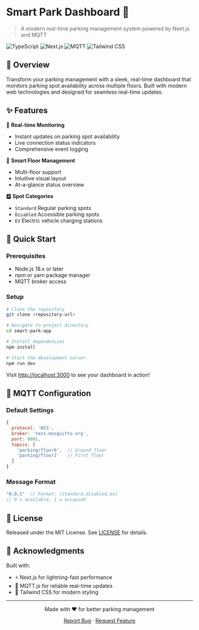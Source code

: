# Smart Park Dashboard 🚗

> A modern real-time parking management system powered by Next.js and MQTT

![TypeScript](https://img.shields.io/badge/TypeScript-007ACC?style=for-the-badge&logo=typescript&logoColor=white)
![Next.js](https://img.shields.io/badge/Next.js-000000?style=for-the-badge&logo=nextdotjs&logoColor=white)
![MQTT](https://img.shields.io/badge/MQTT-660066?style=for-the-badge&logo=mqtt&logoColor=white)
![Tailwind CSS](https://img.shields.io/badge/Tailwind_CSS-38B2AC?style=for-the-badge&logo=tailwind-css&logoColor=white)

## 🌟 Overview

Transform your parking management with a sleek, real-time dashboard that monitors parking spot availability across multiple floors. Built with modern web technologies and designed for seamless real-time updates.

## ✨ Features

🔄 **Real-time Monitoring**
- Instant updates on parking spot availability
- Live connection status indicators
- Comprehensive event logging

🏢 **Smart Floor Management**
- Multi-floor support
- Intuitive visual layout
- At-a-glance status overview

🅿️ **Spot Categories**
- `Standard` Regular parking spots
- `Disabled` Accessible parking spots
- `EV` Electric vehicle charging stations

## 🚀 Quick Start

### Prerequisites

- Node.js 18.x or later
- npm or yarn package manager
- MQTT broker access

### Setup

```bash
# Clone the repository
git clone <repository-url>

# Navigate to project directory
cd smart-park-app

# Install dependencies
npm install

# Start the development server
npm run dev
```

Visit [http://localhost:3000](http://localhost:3000) to see your dashboard in action!

## 🔌 MQTT Configuration

### Default Settings
```javascript
{
  protocol: 'WSS',
  broker: 'test.mosquitto.org',
  port: 8081,
  topics: [
    'parking/floor0',  // Ground floor
    'parking/floor1'   // First floor
  ]
}
```

### Message Format
```javascript
"0,0,1"  // Format: [standard,disabled,ev]
// 0 = available, 1 = occupied
```





## 📜 License

Released under the MIT License. See [LICENSE](LICENSE) for details.

## 💫 Acknowledgments

Built with:
- ⚡ Next.js for lightning-fast performance
- 🔄 MQTT.js for reliable real-time updates
- 🎨 Tailwind CSS for modern styling

---

<div align="center">

Made with ❤️ for better parking management

[Report Bug](https://github.com/yourusername/smart-park-dashboard/issues) · [Request Feature](https://github.com/yourusername/smart-park-dashboard/issues)

</div>
